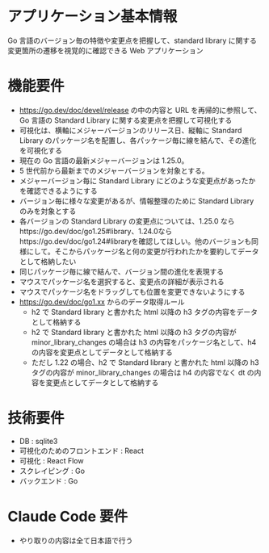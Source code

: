 # アプリケーション基本情報

Go 言語のバージョン毎の特徴や変更点を把握して、standard library に関する変更箇所の遷移を視覚的に確認できる Web アプリケーション

# 機能要件

- https://go.dev/doc/devel/release の中の内容と URL を再帰的に参照して、Go 言語の Standard Library に関する変更点を把握して可視化する
- 可視化は、横軸にメジャーバージョンのリリース日、縦軸に Standard Library のパッケージ名を配置し、各パッケージ毎に線を結んで、その進化を可視化する
- 現在の Go 言語の最新メジャーバージョンは 1.25.0。
- 5 世代前から最新までのメジャーバージョンを対象とする。
- メジャーバージョン毎に Standard Library にどのような変更点があったかを確認できるようにする
- バージョン毎に様々な変更があるが、情報整理のために Standard Library のみを対象とする
- 各バージョンの Standard Library の変更点については、1.25.0 ならhttps://go.dev/doc/go1.25#library、1.24.0ならhttps://go.dev/doc/go1.24#libraryを確認してほしい。他のバージョンも同様にして。そこからパッケージ名と何の変更が行われたかを要約してデータとして格納したい
- 同じパッケージ毎に線で結んで、バージョン間の進化を表現する
- マウスでパッケージ名を選択すると、変更点の詳細が表示される
- マウスでパッケージ名をドラッグしても位置を変更できないようにする
- https://go.dev/doc/go1.xx からのデータ取得ルール
  - h2 で Standard library と書かれた html 以降の h3 タグの内容をデータとして格納する
  - h2 で Standard library と書かれた html 以降の h3 タグの内容が minor_library_changes の場合は h3 の内容をパッケージ名として、h4 の内容を変更点としてデータとして格納する
  - ただし 1.22 の場合、h2 で Standard library と書かれた html 以降の h3 タグの内容が minor_library_changes の場合は h4 の内容でなく dt の内容を変更点としてデータとして格納する

# 技術要件

- DB : sqlite3
- 可視化のためのフロントエンド : React
- 可視化 : React Flow
- スクレイピング : Go
- バックエンド : Go

# Claude Code 要件

- やり取りの内容は全て日本語で行う
